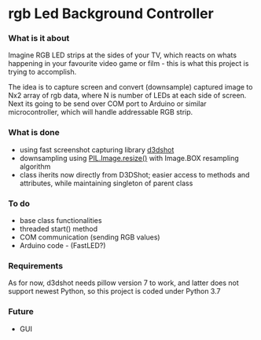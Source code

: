# rgb Led Background Controller

### What is it about
Imagine RGB LED strips at the sides of your TV, which reacts on whats happening in your favourite video game or film - this is what this project is trying to accomplish.

The idea is to capture screen and convert (downsample) captured image to Nx2 array of rgb data, where N is number of LEDs at each side of screen.
Next its going to be send over COM port to Arduino or similar microcontroller, which will handle addressable RGB strip. 

### What is done
- using fast screenshot capturing library [d3dshot](https://pypi.org/project/d3dshot/#description)
- downsampling using [PIL.Image.resize()](https://pillow.readthedocs.io/en/stable/reference/Image.html?highlight=resize#PIL.Image.Image.resize) with Image.BOX resampling algorithm
- class iherits now directly from D3DShot; easier access to methods and attributes, while maintaining singleton of parent class

### To do
- base class functionalities
- threaded start() method 
- COM communication (sending RGB values)
- Arduino code - (FastLED?)

### Requirements
As for now, d3dshot needs pillow version 7 to work, and latter does not support newest Python, so this project is coded under Python 3.7

### Future
- GUI 
